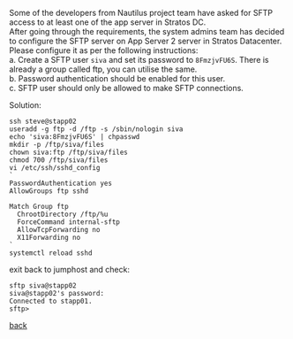 Some of the developers from Nautilus project team have asked for SFTP access to at least one of the app server in Stratos DC.  
After going through the requirements, the system admins team has decided to configure the SFTP server on App Server 2 server in Stratos Datacenter. Please configure it as per the following instructions:  
a. Create a SFTP user `siva` and set its password to `8FmzjvFU6S`. There is already a group called ftp, you can utilise the same.  
b. Password authentication should be enabled for this user.  
c. SFTP user should only be allowed to make SFTP connections.  

Solution:  
```
ssh steve@stapp02
useradd -g ftp -d /ftp -s /sbin/nologin siva
echo 'siva:8FmzjvFU6S' | chpasswd
mkdir -p /ftp/siva/files
chown siva:ftp /ftp/siva/files
chmod 700 /ftp/siva/files
vi /etc/ssh/sshd_config
`
PasswordAuthentication yes
AllowGroups ftp sshd

Match Group ftp
  ChrootDirectory /ftp/%u
  ForceCommand internal-sftp
  AllowTcpForwarding no
  X11Forwarding no
`
systemctl reload sshd
```
exit back to jumphost and check:  
```
sftp siva@stapp02
siva@stapp02's password: 
Connected to stapp01.
sftp>
```
[back](https://github.com/MederD/Kodekloud-Engineer-Tasks)
